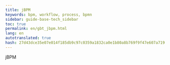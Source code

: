```yaml
--- 
title: jBPM 
keywords: bpm, workflow, process, bpmn 
sidebar: guide-base-tech_sidebar 
toc: true 
permalink: en/gbt_jbpm.html 
lang: en 
autotranslated: true 
hash: 27d43dce35e07e014f185db9c97c0359a1832ca0e1b80a8b769f9f47e607a719 
--- 
```


jBPM


